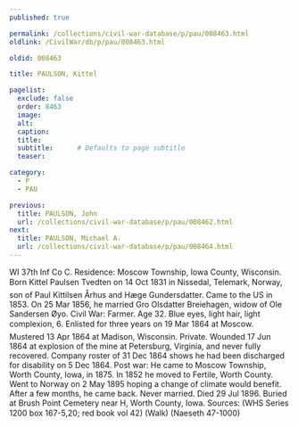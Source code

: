 ```yaml
---
published: true

permalink: /collections/civil-war-database/p/pau/008463.html
oldlink: /CivilWar/db/p/pau/008463.html

oldid: 008463

title: PAULSON, Kittel

pagelist:
  exclude: false
  order: 8463
  image: 
  alt:
  caption:
  title:
  subtitle:      # Defaults to page subtitle
  teaser:

category: 
  - P 
  - PAU

previous:
  title: PAULSON, John
  url: /collections/civil-war-database/p/pau/008462.html  
next:
  title: PAULSON, Michael A.
  url: /collections/civil-war-database/p/pau/008464.html   
---
```

WI 37th Inf Co C. Residence: Moscow Township, Iowa County, Wisconsin. Born &#147;Kittel Paulsen Tvedten&#148; on 14 Oct 1831 in Nissedal, Telemark, Norway, son of Paul Kittilsen &Aring;rhus and H&aelig;ge Gundersdatter. Came to the US in 1853. On 25 Mar 1856, he married Gro Olsdatter Breiehagen, widow of Ole Sandersen &Oslash;yo. Civil War: Farmer. Age 32. Blue eyes, light hair, light complexion, 6&#146;. Enlisted for three years on 19 Mar 1864 at Moscow. Mustered 13 Apr 1864 at Madison, Wisconsin. Private. Wounded 17 Jun 1864 at explosion of the mine at Petersburg, Virginia, and never fully recovered. Company roster of 31 Dec 1864 shows he had been discharged for disability on 5 Dec 1864. Post war: He came to Moscow Township, Worth County, Iowa, in 1875. In 1852 he moved to Fertile, Worth County. Went to Norway on 2 May 1895 hoping a change of climate would benefit. After a few months, he came back. Never married. Died 29 Jul 1896. Buried at Brush Point Cemetery near H, Worth County, Iowa. Sources: (WHS Series 1200 box 167-5,20; red book vol 42) (Walk) (Naeseth &#146;47-1000)